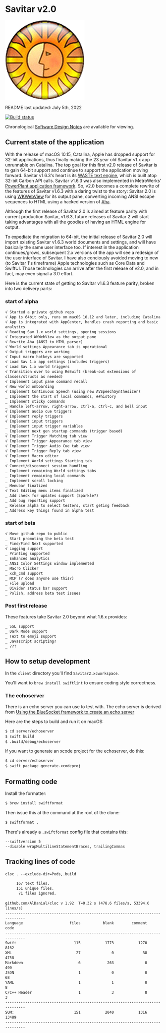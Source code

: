 # Savitar v2.0

![](client/Savitar2/Assets.xcassets/AppIcon.appiconset/icon_256x256.png)


README last updated: July 5th, 2022


[![Build status](https://build.appcenter.ms/v0.1/apps/eab29aae-547c-410b-a125-2ac600f31778/branches/master/badge)](https://appcenter.ms)

Chronological [Software Design Notes](docs/Savitar2DevNotes.md) are available for viewing.

## Current state of the application

With the release of macOS 10.15, Catalina, Apple has dropped support for 32-bit applications, thus finally making the 23 year old Savitar v1.x app unrunnable on Catalina. The top goal for this first v2.0 release of Savitar is to gain 64-bit support and continue to support the application moving forward. Savitar v1.6.3's heart is its [WASTE text engine](https://en.wikipedia.org/wiki/WASTE_text_engine), which is built atop 32-bit Carbon API calls. Savitar v1.6.3 was also implemented in MetroWerks' [PowerPlant application framework](https://en.wikipedia.org/wiki/PowerPlant). So, v2.0 becomes a complete rewrite of the features of Savitar v1.6.3 with a daring twist to the story: Savitar 2.0 is using [WKWebView](https://developer.apple.com/documentation/webkit/wkwebview) for its output pane, converting incoming ANSI escape sequences to HTML using a hacked version of [Aha](https://github.com/theZiz/aha). 

Although the first release of Savitar 2.0 is aimed at feature parity with current production Savitar, v1.6.3, future releases of Savitar 2 will start taking advantages with all the goodies of having an HTML engine for output.

To expediate the migration to 64-bit, the initial release of Savitar 2.0 will import existing Savitar v1.6.3 world documents and settings, and will have basically the same user interface too. If interest in the application continues/grows, subsequent 2.x versions of the app will see a redesign of the user interface of Savitar. I have also conciously avoided moving to new (to Savitar 1's timeframe) Apple technologies such as Core Data and SwiftUI. Those technologies can arrive after the first release of v2.0, and in fact, may even signal a 3.0 effort.

Here is the current state of getting to Savitar v1.6.3 feature parity, broken into two delivery parts:

### start of alpha

```
√ Started a private github repo
√ App is 64bit only, runs on macOS 10.12 and later, including Catalina
√ App is integrated with AppCenter, handles crash reporting and basic analytics
√ Reading Sav 1.x world settings, opening sessions
√ Integrated WKWebView as the output pane
√ Rewrite Aha (ANSI to HTML parser)
√ World settings Appearance tab is operational
√ Output triggers are working
√ Input macro hotkeys are supported
√ Load Sav 1.x app settings (includes triggers)
√ Load Sav 1.x world triggers
√ Transition over to using ReSwift (break-out extensions of classes/structs as needed)
√ Implement input pane command recall
√ New world onboarding
√ Implement Continuous Speech (using new AVSpeechSynthesizer)
_ Implement the start of local commands, ##history
_ Implement sticky commands
_ Handle left-arrow, right-arrow, ctrl-a, ctrl-c, and bell input
√ Implement audio cue triggers
√ Implement reply triggers
√ Implement input triggers
_ Implement input trigger variables
_ Implement next gen startup commands (trigger based)
√ Implement Trigger Matching tab view
√ Implement Trigger Appearance tab view
√ Implement Trigger Audio Cue tab view
√ Implement Trigger Reply tab view
√ Implement Macro editor
_ Implement World settings Starting tab
√ Connect/disconnect session handling
_ Implement remaining World settings tabs
_ Implement remaining local commands
_ Implement scroll locking
_ Menubar finalized
√ Text Editing menu items finalized
_ Add check for updates support (Sparkle?)
_ Add bug reporting support
_ Release alpha to select testers, start geting feedback
_ Address key things found in alpha test
```

### start of beta

```
√ Move github repo to public
_ Start promoting the beta test
_ Find/Find Next supported
√ Logging support
_ Printing supported
_ Enhanced analytics
_ ANSI Color Settings window implemented
_ Macro Clicker
_ xch_cmd support
_ MCP (? does anyone use this?)
_ File upload
_ Divider status bar support
_ Polish, address beta test issues
```

### Post first release

These features take Savitar 2.0 beyond what 1.6.x provides:

```
_ SSL support
_ Dark Mode support
_ Text to emoji support
_ Javascript scripting?
_ ???
```

## How to setup development

In the `client` directory you'll find `Savitar2.xcworkspace`. 

You'll want to `brew install swiftlint` to ensure coding style correctness.

### The echoserver

There is an echo server you can use to test with. The echo server is derived from [Using the BlueSocket framework to create an echo server](http://masteringswift.blogspot.com/2017/01/using-bluesocket-framework-to-create.html)

Here are the steps to build and run it on macOS:

```bash
$ cd server/echoserver
$ swift build
$ .build/debug/echoserver
```

If you want to generate an xcode project for the echoserver, do this:

```bash
$ cd server/echoserver
$ swift package generate-xcodeproj
```

## Formatting code

Install the formatter:

```bash
$ brew install swiftformat
```

Then issue this at the command at the root of the clone:

```bash
$ swiftformat .
```

There's already a `.swiftformat` config file that contains this:

```
--swiftversion 5 
--disable wrapMultilineStatementBraces, trailingCommas
```

## Tracking lines of code

`cloc . --exclude-dir=Pods,.build`

```
     167 text files.
     151 unique files.                                          
      71 files ignored.

github.com/AlDanial/cloc v 1.92  T=0.32 s (478.6 files/s, 53394.6 lines/s)
-------------------------------------------------------------------------------
Language                     files          blank        comment           code
-------------------------------------------------------------------------------
Swift                          115           1773           1270           8162
XML                             27              0             38           4758
Markdown                         6            263              0            490
JSON                             1              0              0             68
YAML                             1              1              0              8
C/C++ Header                     1              3              8              3
-------------------------------------------------------------------------------
SUM:                           151           2040           1316          13489
-------------------------------------------------------------------------------
```